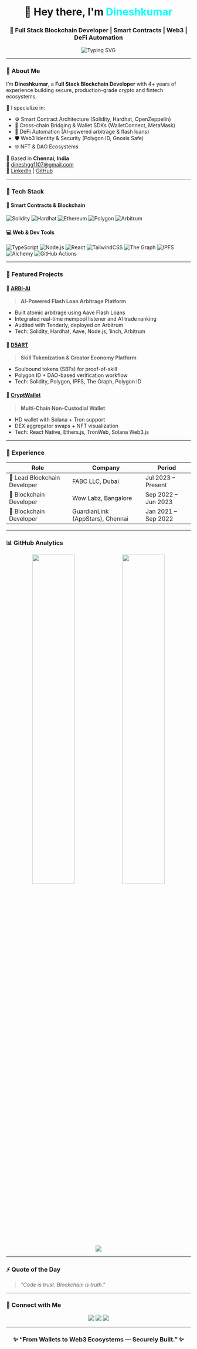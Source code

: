 <h1 align="center">👋 Hey there, I'm <span style="color:#00FFFF;">Dineshkumar</span></h1>
<h3 align="center">🚀 Full Stack Blockchain Developer | Smart Contracts | Web3 | DeFi Automation</h3>

<p align="center">
  <img src="https://readme-typing-svg.herokuapp.com?font=Orbitron&color=00FFFF&center=true&vCenter=true&lines=,+Building+the+Future+of+Finance+on+Chain;Smart+Contracts,+Smarter+Systems;Engineering+Trust+Through+Code" alt="Typing SVG">
</p>

---

### 🧠 About Me  
I’m **Dineshkumar**, a **Full Stack Blockchain Developer** with 4+ years of experience building secure, production-grade crypto and fintech ecosystems.  

💠 I specialize in:  
- ⚙️ Smart Contract Architecture (Solidity, Hardhat, OpenZeppelin)  
- 🔗 Cross-chain Bridging & Wallet SDKs (WalletConnect, MetaMask)  
- 🧬 DeFi Automation (AI-powered arbitrage & flash loans)  
- 🛡 Web3 Identity & Security (Polygon ID, Gnosis Safe)  
- 🌐 NFT & DAO Ecosystems  

📍 Based in **Chennai, India**  
📧 [dineshgg1107@gmail.com](mailto:dineshgg1107@gmail.com)  
🔗 [LinkedIn](https://www.linkedin.com/in/dineskumara/) | [GitHub](https://github.com/dinezedith)

---

### 🧩 Tech Stack  

#### 🧱 Smart Contracts & Blockchain  
![Solidity](https://img.shields.io/badge/Solidity-363636?style=for-the-badge&logo=solidity)
![Hardhat](https://img.shields.io/badge/Hardhat-FCC624?style=for-the-badge&logo=hardhat)
![Ethereum](https://img.shields.io/badge/Ethereum-3C3C3D?style=for-the-badge&logo=ethereum)
![Polygon](https://img.shields.io/badge/Polygon-8247E5?style=for-the-badge&logo=polygon)
![Arbitrum](https://img.shields.io/badge/Arbitrum-2D374B?style=for-the-badge&logo=arbitrum)

#### 💻 Web & Dev Tools  
![TypeScript](https://img.shields.io/badge/TypeScript-007ACC?style=for-the-badge&logo=typescript)
![Node.js](https://img.shields.io/badge/Node.js-339933?style=for-the-badge&logo=node.js)
![React](https://img.shields.io/badge/React-20232A?style=for-the-badge&logo=react)
![TailwindCSS](https://img.shields.io/badge/TailwindCSS-38BDF8?style=for-the-badge&logo=tailwindcss)
![The Graph](https://img.shields.io/badge/The%20Graph-6747ED?style=for-the-badge&logo=the-graph)
![IPFS](https://img.shields.io/badge/IPFS-0A1A2F?style=for-the-badge&logo=ipfs)
![Alchemy](https://img.shields.io/badge/Alchemy-3B82F6?style=for-the-badge&logo=alchemy)
![GitHub Actions](https://img.shields.io/badge/CI/CD-2088FF?style=for-the-badge&logo=githubactions)

---

### 🚀 Featured Projects  

#### 🧠 [ARBI-AI](#)
> **AI-Powered Flash Loan Arbitrage Platform**
- Built atomic arbitrage using Aave Flash Loans  
- Integrated real-time mempool listener and AI trade ranking  
- Audited with Tenderly, deployed on Arbitrum  
- Tech: Solidity, Hardhat, Aave, Node.js, 1inch, Arbitrum

#### 🧩 [D5ART](#)
> **Skill Tokenization & Creator Economy Platform**
- Soulbound tokens (SBTs) for proof-of-skill  
- Polygon ID + DAO-based verification workflow  
- Tech: Solidity, Polygon, IPFS, The Graph, Polygon ID

#### 💼 [CryptWallet](#)
> **Multi-Chain Non-Custodial Wallet**
- HD wallet with Solana + Tron support  
- DEX aggregator swaps + NFT visualization  
- Tech: React Native, Ethers.js, TronWeb, Solana Web3.js  

---

### 🧭 Experience  
| Role | Company | Period |
|------|----------|--------|
| 🧠 Lead Blockchain Developer | FABC LLC, Dubai | Jul 2023 – Present |
| 🧩 Blockchain Developer | Wow Labz, Bangalore | Sep 2022 – Jun 2023 |
| 💼 Blockchain Developer | GuardianLink (AppStars), Chennai | Jan 2021 – Sep 2022 |

---

### 📊 GitHub Analytics  

<p align="center">
  <img width="48%" src="https://github-readme-stats.vercel.app/api?username=dinezedith&show_icons=true&theme=tokyonight&count_private=true&hide_border=true" />
  <img width="48%" src="https://github-readme-streak-stats.herokuapp.com/?user=dinezedith&theme=tokyonight&hide_border=true" />
</p>

<p align="center">
  <img src="https://github-readme-activity-graph.vercel.app/graph?username=dinezedith&theme=react-dark&hide_border=true&area=true" />
</p>

---

### ⚡ Quote of the Day  
> *"Code is trust. Blockchain is truth."*

---

### 💬 Connect with Me  

<p align="center">
  <a href="https://github.com/dinezedith"><img src="https://img.shields.io/badge/GitHub-100000?style=for-the-badge&logo=github"></a>
  <a href="https://www.linkedin.com/in/dineskumara/"><img src="https://img.shields.io/badge/LinkedIn-0077B5?style=for-the-badge&logo=linkedin"></a>
  <a href="mailto:dineshgg1107@gmail.com"><img src="https://img.shields.io/badge/Email-D14836?style=for-the-badge&logo=gmail"></a>
</p>

---

<h3 align="center">✨ “From Wallets to Web3 Ecosystems — Securely Built.” ✨</h3>

